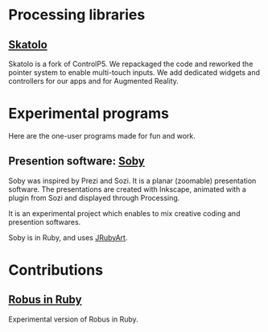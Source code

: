 


# Processing libraries

## [Skatolo](https://rea-lity-tech.github.io/Skatolo/)

Skatolo is a fork of ControlP5. We repackaged the code and reworked the pointer system to enable multi-touch inputs. We add dedicated widgets and 
controllers for our apps and for Augmented Reality. 

# Experimental programs

Here are the one-user programs made for fun and work. 

## Presention software: [Soby](https://github.com/poqudrof/Soby)

Soby was inspired by Prezi and Sozi. It is a planar (zoomable) presentation software. 
The presentations are created with Inkscape, animated with a plugin from Sozi and displayed through Processing. 

It is an experimental project which enables to mix creative coding and presention softwares. 

Soby is in Ruby, and uses [JRubyArt](https://github.com/ruby-processing/JRubyArt).  


# Contributions

## [Robus in Ruby](https://github.com/Rea-lity-Tech/RobusRuby) 

Experimental version of Robus in Ruby. 
